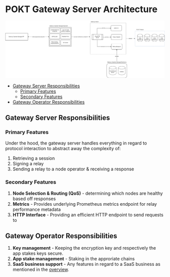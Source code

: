 # POKT Gateway Server Architecture <!-- omit in toc -->

![gateway-server-architecture.png](resources/gateway-server-architecture.png)

- [Gateway Server Responsibilities](#gateway-server-responsibilities)
  - [Primary Features](#primary-features)
  - [Secondary Features](#secondary-features)
- [Gateway Operator Responsibilities](#gateway-operator-responsibilities)

## Gateway Server Responsibilities

### Primary Features

Under the hood, the gateway server handles everything in regard to protocol interaction to abstract away the complexity of:

1. Retrieving a session
2. Signing a relay
3. Sending a relay to a node operator & receiving a response

### Secondary Features

1. **Node Selection & Routing (QoS)** - determining which nodes are healthy based off responses
2. **Metrics** - Provides underlying Prometheus metrics endpoint for relay performance metadata
3. **HTTP Interface** - Providing an efficient HTTP endpoint to send requests to

## Gateway Operator Responsibilities

1. **Key management** - Keeping the encryption key and respectively the app stakes keys secure.
2. **App stake management** - Staking in the approriate chains
3. **SaaS business support** - Any features in regard to a SaaS business as mentioned in the [overview](overview.md).
